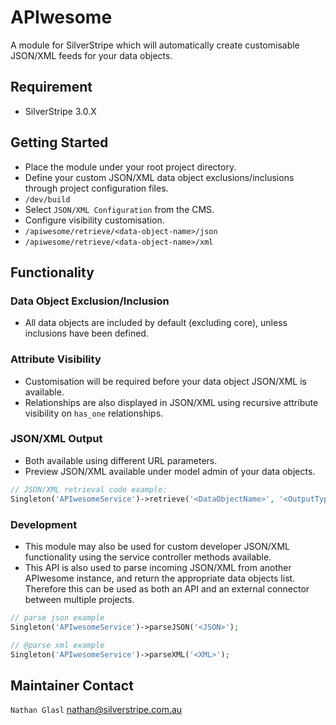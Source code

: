# APIwesome

A module for SilverStripe which will automatically create customisable JSON/XML feeds for your data objects.

## Requirement

* SilverStripe 3.0.X

## Getting Started

* Place the module under your root project directory.
* Define your custom JSON/XML data object exclusions/inclusions through project configuration files.
* `/dev/build`
* Select `JSON/XML Configuration` from the CMS.
* Configure visibility customisation.
* `/apiwesome/retrieve/<data-object-name>/json`
* `/apiwesome/retrieve/<data-object-name>/xml`

## Functionality

### Data Object Exclusion/Inclusion

* All data objects are included by default (excluding core), unless inclusions have been defined.

### Attribute Visibility

* Customisation will be required before your data object JSON/XML is available.
* Relationships are also displayed in JSON/XML using recursive attribute visibility on `has_one` relationships.

### JSON/XML Output

* Both available using different URL parameters.
* Preview JSON/XML available under model admin of your data objects.

```php
// JSON/XML retrieval code example:
Singleton('APIwesomeService')->retrieve('<DataObjectName>', '<OutputType>');
```

### Development

* This module may also be used for custom developer JSON/XML functionality using the service controller methods available.
* This API is also used to parse incoming JSON/XML from another APIwesome instance, and return the appropriate data objects list. Therefore this can be used as both an API and an external connector between multiple projects.

```php
// parse json example
Singleton('APIwesomeService')->parseJSON('<JSON>');
```

```php
// @parse xml example
Singleton('APIwesomeService')->parseXML('<XML>');
```

## Maintainer Contact

`Nathan Glasl` nathan@silverstripe.com.au
